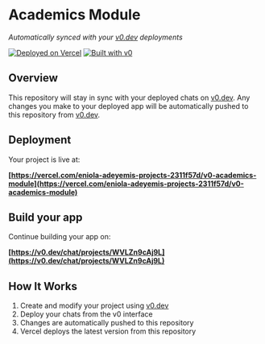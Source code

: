 # Academics Module

*Automatically synced with your [v0.dev](https://v0.dev) deployments*

[![Deployed on Vercel](https://img.shields.io/badge/Deployed%20on-Vercel-black?style=for-the-badge&logo=vercel)](https://vercel.com/eniola-adeyemis-projects-2311f57d/v0-academics-module)
[![Built with v0](https://img.shields.io/badge/Built%20with-v0.dev-black?style=for-the-badge)](https://v0.dev/chat/projects/WVLZn9cAj9L)

## Overview

This repository will stay in sync with your deployed chats on [v0.dev](https://v0.dev).
Any changes you make to your deployed app will be automatically pushed to this repository from [v0.dev](https://v0.dev).

## Deployment

Your project is live at:

**[https://vercel.com/eniola-adeyemis-projects-2311f57d/v0-academics-module](https://vercel.com/eniola-adeyemis-projects-2311f57d/v0-academics-module)**

## Build your app

Continue building your app on:

**[https://v0.dev/chat/projects/WVLZn9cAj9L](https://v0.dev/chat/projects/WVLZn9cAj9L)**

## How It Works

1. Create and modify your project using [v0.dev](https://v0.dev)
2. Deploy your chats from the v0 interface
3. Changes are automatically pushed to this repository
4. Vercel deploys the latest version from this repository